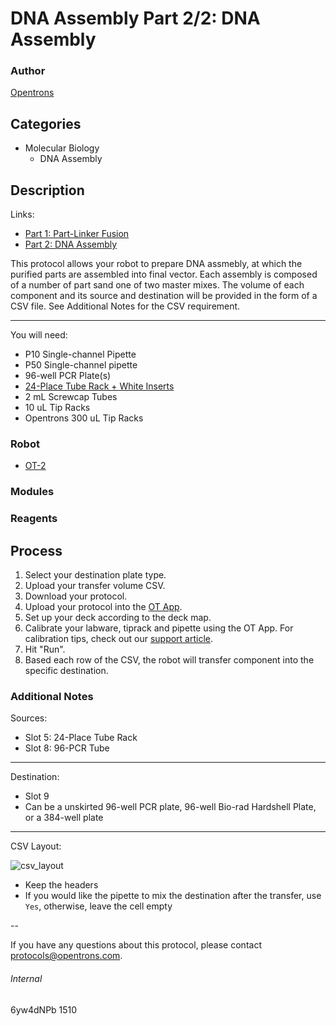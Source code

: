 # DNA Assembly Part 2/2: DNA Assembly

### Author
[Opentrons](http://www.opentrons.com/)

## Categories
* Molecular Biology
    * DNA Assembly

## Description
Links:
* [Part 1: Part-Linker Fusion](./1510-ingenza-ltd-part1)
* [Part 2: DNA Assembly](./1510-ingenza-ltd-part2)

This protocol allows your robot to prepare DNA assmebly, at which the purified parts are assembled into final vector. Each assembly is composed of a number of part sand one of two master mixes. The volume of each component and its source and destination will be provided in the form of a CSV file. See Additional Notes for the CSV requirement.

---

You will need:
* P10 Single-channel Pipette
* P50 Single-channel pipette
* 96-well PCR Plate(s)
* [24-Place Tube Rack + White Inserts](https://us.vwr.com/store/product/4907407/biomek-tube-rack-and-tube-inserts-beckman-coulter)
* 2 mL Screwcap Tubes
* 10 uL Tip Racks
* Opentrons 300 uL Tip Racks

### Robot
* [OT-2](https://opentrons.com/ot-2)

### Modules

### Reagents

## Process
1. Select your destination plate type.
2. Upload your transfer volume CSV.
3. Download your protocol.
4. Upload your protocol into the [OT App](https://opentrons.com/ot-app).
5. Set up your deck according to the deck map.
6. Calibrate your labware, tiprack and pipette using the OT App. For calibration tips, check out our [support article](https://support.opentrons.com/ot-2/getting-started-software-setup/deck-calibration).
7. Hit "Run".
8. Based each row of the CSV, the robot will transfer component into the specific destination.

### Additional Notes
Sources:
* Slot 5: 24-Place Tube Rack
* Slot 8: 96-PCR Tube
---

Destination:
* Slot 9
* Can be a unskirted 96-well PCR plate, 96-well Bio-rad Hardshell Plate, or a 384-well plate

---

CSV Layout:

![csv_layout](https://s3.amazonaws.com/opentrons-protocol-library-website/custom-README-images/1510-ingenza-ltd/part2_csv.png)

* Keep the headers
* If you would like the pipette to mix the destination after the transfer, use `Yes`, otherwise, leave the cell empty

--

If you have any questions about this protocol, please contact protocols@opentrons.com.

###### Internal
6yw4dNPb
1510

